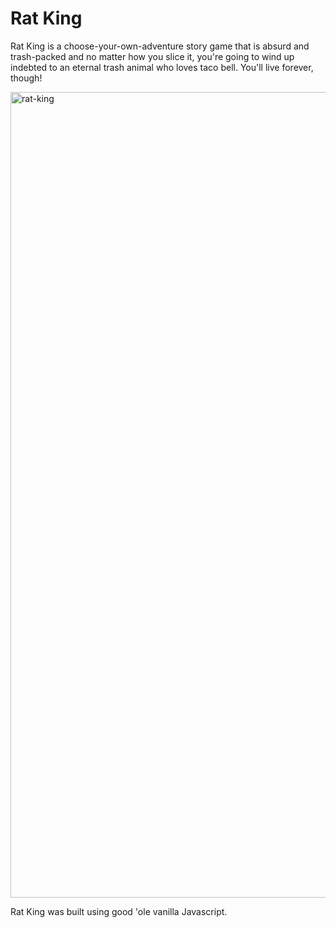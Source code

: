 # Rat King
 Rat King is a choose-your-own-adventure story game that is absurd and trash-packed and no matter how you slice it, you're going to wind up indebted to an eternal trash animal who loves taco bell. You'll live forever, though!

 <img width="1289" alt="rat-king" src="https://github.com/karlystark/rat-king/assets/110060273/7f503de0-c14f-4c7a-b23d-2613061537c7">


Rat King was built using good 'ole vanilla Javascript.
